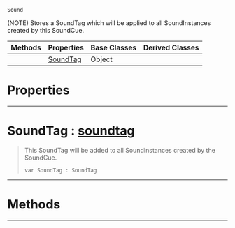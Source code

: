  `Sound`

(NOTE) Stores a SoundTag which will be applied to all SoundInstances created by this SoundCue.

|Methods|Properties|Base Classes|Derived Classes|
|---|---|---|---|
| |[ SoundTag](soundtagentry.md#soundtag-zilch-engine-doc)|Object| |


 #  Properties


---  
 #  SoundTag : [soundtag](soundtag.md)

> This SoundTag will be added to all SoundInstances created by the SoundCue.
> ``` lang=cpp, name=Nada
> var SoundTag : SoundTag


---  
 #  Methods


---  
 

 